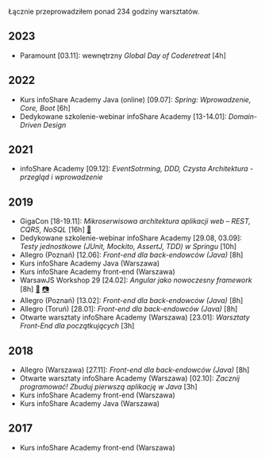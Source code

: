 Łącznie przeprowadziłem ponad 234 godziny warsztatów.

## 2023
* Paramount [03.11]: wewnętrzny _Global Day of Coderetreat_ [4h]

## 2022
* Kurs infoShare Academy Java (online) [09.07]: _Spring: Wprowadzenie, Core, Boot_ [6h]
* Dedykowane szkolenie-webinar infoShare Academy [13-14.01]: _Domain-Driven Design_

## 2021
* infoShare Academy [09.12]: _EventSotrming, DDD, Czysta Architektura - przegląd i wprowadzenie_

## 2019
* GigaCon [18-19.11]: _Mikroserwisowa architektura aplikacji web – REST, CQRS, NoSQL_ [16h] [🔗](https://github.com/mat3e/microservices-workshop)
* Dedykowane szkolenie-webinar infoShare Academy [29.08, 03.09]: _Testy jednostkowe (JUnit, Mockito, AssertJ, TDD) w Springu_ [10h]
* Allegro (Poznań) [12.06]: _Front-end dla back-endowców (Java)_ [8h]
* Kurs infoShare Academy Java (Warszawa)
* Kurs infoShare Academy front-end (Warszawa)
* WarsawJS Workshop 29 [24.02]: _Angular jako nowoczesny framework_ [8h] [🔗](https://mat3e.github.io/talks/angular-workshop/WarsawJS.html#/) [📷](https://scontent-frx5-1.xx.fbcdn.net/v/t1.0-9/53761812_2590875151138812_4364681517226524672_o.jpg?_nc_cat=111&_nc_ht=scontent-frx5-1.xx&oh=7b9c9e0f077b5ec1af00b57f86c9c747&oe=5D8AFD06)
* Allegro (Poznań) [13.02]: _Front-end dla back-endowców (Java)_ [8h]
* Allegro (Toruń) [28.01]: _Front-end dla back-endowców (Java)_ [8h]
* Otwarte warsztaty infoShare Academy (Warszawa) [23.01]: _Warsztaty Front-End dla początkujących_ [3h]

## 2018
* Allegro (Warszawa) [27.11]: _Front-end dla back-endowców (Java)_ [8h]
* Otwarte warsztaty infoShare Academy (Warszawa) [02.10]: _Zacznij programować! Zbuduj pierwszą aplikację w Java_ [3h]
* Kurs infoShare Academy front-end (Warszawa)
* Kurs infoShare Academy Java (Warszawa)

## 2017
* Kurs infoShare Academy front-end (Warszawa)
